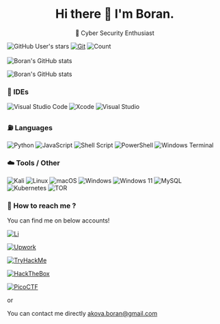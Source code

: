 <h1 align = "center"> Hi there 👋 I'm Boran.</h1>

 

<p align="center">  📃 Cyber Security Enthusiast </p>
   
 
 


![GitHub User's stars](https://img.shields.io/github/stars/boranakova?affiliations=OWNER&style=social)  [![Git](https://img.shields.io/github/followers/boranakova.svg?style=social&label=Follow&maxAge=2592000)](https://github.com/boranakova?tab=followers) ![Count](https://komarev.com/ghpvc/?username=boranakova&color=brightgreen)
<br></br>
![Boran's GitHub stats](https://github-readme-stats.vercel.app/api/top-langs/?username=boranakova&theme=blue-green)
</p>







![Boran's GitHub stats](https://github-readme-stats.vercel.app/api?username=boranakova&count_private=true&hide=contribs,issues&show_icons=true)

### 🚀 IDEs

![Visual Studio Code](https://img.shields.io/badge/Visual%20Studio%20Code-0078d7.svg?style=for-the-badge&logo=visual-studio-code&logoColor=white)
![Xcode](https://img.shields.io/badge/Xcode-007ACC?style=for-the-badge&logo=Xcode&logoColor=white)
![Visual Studio](https://img.shields.io/badge/Visual%20Studio-5C2D91.svg?style=for-the-badge&logo=visual-studio&logoColor=white)


### ⛽ Languages 
![Python](https://img.shields.io/badge/python-3670A0?style=for-the-badge&logo=python&logoColor=ffdd54)
![JavaScript](https://img.shields.io/badge/javascript-%23323330.svg?style=for-the-badge&logo=javascript&logoColor=%23F7DF1E)
![Shell Script](https://img.shields.io/badge/shell_script-%23121011.svg?style=for-the-badge&logo=gnu-bash&logoColor=white)
![PowerShell](https://img.shields.io/badge/PowerShell-%235391FE.svg?style=for-the-badge&logo=powershell&logoColor=white)
![Windows Terminal](https://img.shields.io/badge/Windows%20Terminal-%234D4D4D.svg?style=for-the-badge&logo=windows-terminal&logoColor=white)

### ☁️ Tools / Other
![Kali](https://img.shields.io/badge/Kali-268BEE?style=for-the-badge&logo=kalilinux&logoColor=white)
![Linux](https://img.shields.io/badge/Linux-FCC624?style=for-the-badge&logo=linux&logoColor=black)
![macOS](https://img.shields.io/badge/mac%20os-000000?style=for-the-badge&logo=macos&logoColor=F0F0F0)
![Windows](https://img.shields.io/badge/Windows-0078D6?style=for-the-badge&logo=windows&logoColor=white)
![Windows 11](https://img.shields.io/badge/Windows%2011-%230079d5.svg?style=for-the-badge&logo=Windows%2011&logoColor=white)
![MySQL](https://img.shields.io/badge/MySQL-00000F?style=for-the-badge&logo=mysql&logoColor=white)
![Kubernetes](https://img.shields.io/badge/kubernetes-%23326ce5.svg?style=for-the-badge&logo=kubernetes&logoColor=white)
	![TOR](https://img.shields.io/badge/tor-%237E4798.svg?style=for-the-badge&logo=tor-project&logoColor=white)


### 💬 How to reach me ? 

You can find me on below accounts!<br>

 [![Li](https://shields.io/badge/boranakova-follow--me?logo=linkedin&style=for-the-badge&color=blue)](https://www.linkedin.com/in/boran-akova-328477171/)
 
 [![Upwork](https://img.shields.io/badge/UpWork-6FDA44?style=for-the-badge&logo=Upwork&logoColor=white)](https://www.upwork.com/freelancers/~0152b595dcdf10b093)
 
 [![TryHackMe](https://img.shields.io/badge/-TryHackMe-%23212C42?style=for-the-badge&logo=tryhackme&logoColor=white)](https://tryhackme.com/p/v3n4)
 
 [![HackTheBox](https://img.shields.io/badge/-HackTheBox-%239FEF00?style=for-the-badge&logo=hackthebox&logoColor=white)](https://app.hackthebox.com/profile/1802631)
 
 [![PicoCTF](https://forthebadge.com/images/badges/pico)](https://play.picoctf.org/users/v3n4)
 
 
 
or

You can contact me directly akova.boran@gmail.com
